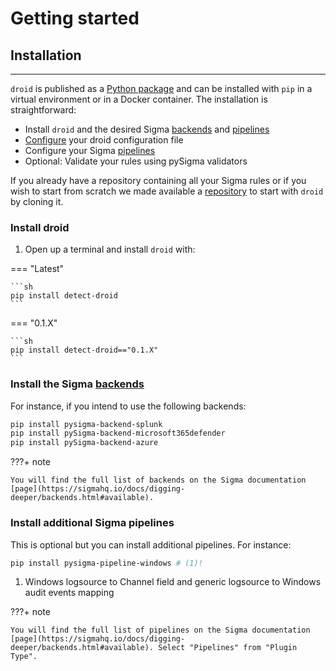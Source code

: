 # Getting started

## Installation
---

`droid` is published as a [Python package] and can be installed with `pip` in a virtual environment or in a Docker container. The installation is straightforward:

- Install `droid` and the desired Sigma [backends] and [pipelines]
- [Configure](./configuration.md) your droid configuration file
- Configure your Sigma [pipelines](./configuration.md#configure-your-plaform-pipelines)
- Optional: Validate your rules using pySigma validators

If you already have a repository containing all your Sigma rules or if you wish to start from scratch we made available a [repository](https://github.com/certeu/droid-init) to start with `droid` by cloning it.

### Install droid

1. Open up a terminal and install `droid` with:

=== "Latest"

    ```sh
    pip install detect-droid
    ```

=== "0.1.X"

    ```sh
    pip install detect-droid=="0.1.X"
    ```

[Python package]: https://pypi.org/project/droid/

### Install the Sigma [backends]

[backends]: https://sigmahq.io/docs/digging-deeper/backends.html
[pipelines]: https://sigmahq.io/docs/digging-deeper/pipelines.html
[product]: https://sigmahq.io/docs/basics/rules.html#logsources
[category]: https://sigmahq.io/docs/basics/rules.html#logsources
[output formats]: https://sigmahq.io/docs/digging-deeper/backends.html#output-formats

For instance, if you intend to use the following backends:

```bash
pip install pysigma-backend-splunk
pip install pySigma-backend-microsoft365defender
pip install pySigma-backend-azure
```

???+ note

    You will find the full list of backends on the Sigma documentation [page](https://sigmahq.io/docs/digging-deeper/backends.html#available).

### Install additional Sigma pipelines

This is optional but you can install additional pipelines. For instance:

```bash
pip install pysigma-pipeline-windows # (1)!
```

1. Windows logsource to Channel field and generic logsource to Windows audit events mapping

???+ note

    You will find the full list of pipelines on the Sigma documentation [page](https://sigmahq.io/docs/digging-deeper/backends.html#available). Select "Pipelines" from "Plugin Type".
